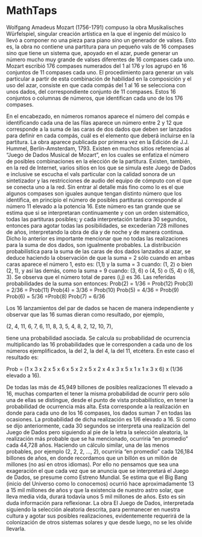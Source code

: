 # MathTaps

Wolfgang Amadeus Mozart (1756-1791) compuso la obra Musikalisches Würfelspiel, singular creación artística en la que el ingenio del músico lo llevó a componer no una pieza para piano sino un generador de valses. Esto es, la obra no contiene una partitura para un pequeño vals de 16 compases sino que tiene un sistema que, apoyado en el azar, puede generar un número mucho muy grande de valses diferentes de 16 compases cada uno. 
Mozart escribió 176 compases numerados del 1 al 176 y los agrupó en 16 conjuntos de 11 compases cada uno. El procedimiento para generar un vals particular a partir de esta combinación de habilidad en la composición y el uso del azar, consiste en que cada compás del 1 al 16 se selecciona con unos dados, del correspondiente conjunto de 11 compases. Estos 16 conjuntos o columnas de números, que identifican cada uno de los 176 compases.


En el encabezado, en números romanos aparece el número del compás e identificando cada una de las filas aparece un número entre 2 y 12 que corresponde a la suma de las caras de dos dados que deben ser lanzados para definir en cada compás, cuál es el elemento que deberá incluirse en la partitura. La obra aparece publicada por primera vez en la Edición de J.J. Hummel, Berlín-Amsterdam, 1793.
Existen en muchos sitios referencias al “Juego de Dados Musical de Mozart”, en los cuales se enfatiza el número de posibles combinaciones en la elección de la partitura. Existen, también, en la red de Internet, varios sitios en los que se simula este Juego de Dados e inclusive se escucha el vals particular con la calidad sonora de un sintetizador y las restricciones de audio del equipo de cómputo con el que se conecta uno a la red.
Sin entrar al detalle más fino como lo es el que algunos compases son iguales aunque tengan distinto número que los identifica, en principio el número de posibles partituras corresponde al número 11 elevado a la potencia 16. Este número es tan grande que se estima que si se interpretaran continuamente y con un orden sistemático, todas las partituras posibles; y cada interpretación tardara 30 segundos, entonces para agotar todas las posibilidades, se excederían 728 millones de años, interpretando la obra de día y de noche y de manera continua.
Dicho lo anterior es importante mencionar que no todas las realizaciones para la suma de dos dados, son igualmente probables. La distribución probabilística para la suma de las caras de dos dados lanzados al azar, se deduce haciendo la observación de que la suma = 2 sólo cuando en ambas caras aparece el número 1, esto es: (1,1) y la suma = 3 cuando: (1, 2) o bien (2, 1), y así las demás, como la suma = 9 cuando: (3, 6) o (4, 5) o (5, 4) o (6, 3). Se observa que el número total de pares (i,j) es 36. Las referidas probabilidades de la suma son entonces:
Prob(2) = 1/36 = Prob(12)
Prob(3) = 2/36 = Prob(11)
Prob(4) = 3/36 = Prob(10)
Prob(5) = 4/36 = Prob(9)
Prob(6) = 5/36 =Prob(8)
Prob(7) = 6/36

Los 16 lanzamientos del par de dados se hacen de manera independiente y observar que las 16 sumas dieran como resultado, por ejemplo,

(2, 4, 11, 6, 7, 6, 11, 8, 3, 5, 4, 8, 2, 12, 10, 7),

tiene una probabilidad asociada. Se calcula su probabilidad de ocurrencia multiplicando las 16 probabilidades que le corresponden a cada uno de los números ejemplificados, la del 2, la del 4, la del 11, etcétera. En este caso el resultado es:

Prob = (1 x 3 x 2 x 5 x 6 x 5 x 2 x 5 x 2 x 4 x 3 x 5 x 1 x 1 x 3 x 6) x (1/36 elevado a 16).

De todas las más de 45,949 billones de posibles realizaciones 11 elevado a 16, muchas comparten el tener la misma probabilidad de ocurrir pero sólo una de ellas se distingue, desde el punto de vista probabilístico, en tener la probabilidad de ocurrencia más alta. Ésta corresponde a la realización en donde para cada uno de los 16 compases, los dados suman 7 en todas las ocasiones. La probabilidad de dicha realización es 1/6 elevado a 16. 
Si como se dijo anteriormente, cada 30 segundos se interpreta una realización del Juego de Dados pero siguiendo al pie de la letra la selección aleatoria, la realización más probable que se ha mencionado, ocurriría “en promedio” cada 44,728 años. Haciendo un cálculo similar, una de las menos probables, por ejemplo (2, 2, 2, ..., 2), ocurriría “en promedio” cada 126,184 billones de años, en donde recordamos que un billón es un millón de millones (no así en otros idiomas). Por ello no pensamos que sea una exageración el que cada vez que se anuncia que se interpretará el Juego de Dados, se presume como Estreno Mundial. Se estima que el Big Bang (inicio del Universo como lo conocemos) ocurrió hace aproximadamente 13 a 15 mil millones de años y que la existencia de nuestro astro solar, que lleva media vida, durará todavía unos 5 mil millones de años. Esto es sin duda información para reflexionar. La obra El Juego de Dados, interpretada siguiendo la selección aleatoria descrita, para permanecer en nuestra cultura y agotar sus posibles realizaciones, evidentemente requerirá de la colonización de otros sistemas solares y que desde luego, no se les olvide llevarla.
